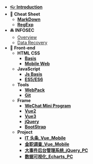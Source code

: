 - [👓 **Introduction**](./README.md)
- 📝 **Cheat Sheet**
  - [**MarkDown**](./CheatSheet/MarkDown/MarkDown.md)
  - [**RegExp**](./CheatSheet/RegExp/RegExp.md)
- 🚔 **INFOSEC**
  - [Overview](./INFOSEC/信息安全概论.md)
  - [Data Recovery](./INFOSEC/底层数据恢复.md)
- 🚀 **Front-end**
  - **HTML CSS**
    - [**Basis**](./Front-end/html%20css/HtmlCss.md)
    - [**Mobile Web**](./Front-end/html%20css/移动web.md)
  - **JavaScript**
    - [**Js Basis**](./Front-end/JavaScript/JavaScript.md)
    - [**ES5/ES6**](./Front-end/JavaScript/ES5_6.md)
  - **Tools**
    - [**WebPack**](./Front-end/Tools/webpack/webpack.md)
    - [**Git**](./Front-end/Tools/Git/git.md)
  - **Frame**
    - [**WeChat Mini Program**](./Front-end/Frame/WeChat/WeChat.md)
    - [**Vue2**](./Front-end/Frame/Vue/vue2.md)
    - [**Vue3**](./Front-end/Frame/Vue/vue3.md)
    - [**jQuery**](./Front-end/Frame/jQuery/jQuery.md)
    - [**BootStrap**](./Front-end/Frame/Bootstrap3/BootStrap.md)
  - **Project**
    - [**IT 头条\_Vue_Mobile**](./Front-end/Project/IT头条/笔记/IT头条.md)
    - [**金职调查\_Vue_Mobile**](./Front-end/Project/金职调查/笔记/金职调查.md)
    - [**大事件后台管理系统\_jQuery_PC**](./Front-end/Project/大事件后台管理系统/笔记/大事件后台管理系统.md)
    - [**数据可视化\_Echarts_PC**](./Front-end/Project/数据可视化/笔记/数据可视化.md)
